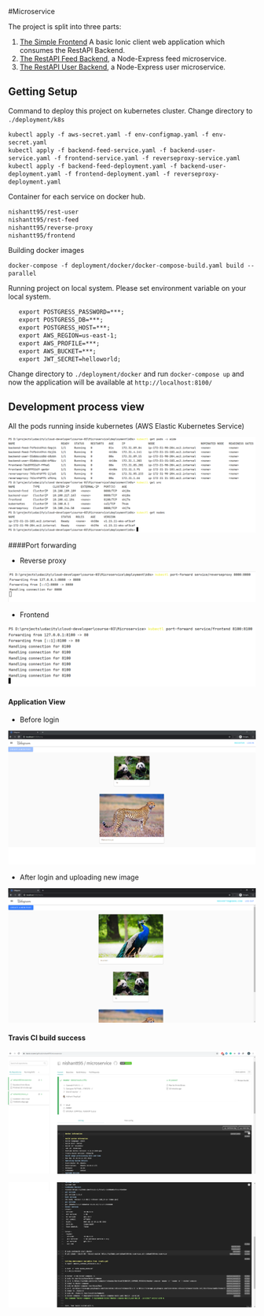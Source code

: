 #Microservice

The project is split into three parts:
1. [The Simple Frontend](/frontend)
A basic Ionic client web application which consumes the RestAPI Backend. 
2. [The RestAPI Feed Backend](/feed-service), a Node-Express feed microservice.
3. [The RestAPI User Backend](/user-service), a Node-Express user microservice.

## Getting Setup
Command to deploy this project on kubernetes cluster. Change directory to `./deployment/k8s`
```angular2
kubectl apply -f aws-secret.yaml -f env-configmap.yaml -f env-secret.yaml
kubectl apply -f backend-feed-service.yaml -f backend-user-service.yaml -f frontend-service.yaml -f reverseproxy-service.yaml
kubectl apply -f backend-feed-deployment.yaml -f backend-user-deployment.yaml -f frontend-deployment.yaml -f reverseproxy-deployment.yaml
```

Container for each service on docker hub.
```angular2
nishantt95/rest-user
nishantt95/rest-feed
nishantt95/reverse-proxy
nishantt95/frontend
```
Building docker images
```angular2
docker-compose -f deployment/docker/docker-compose-build.yaml build --parallel
```

Running project on local system. Please set environment variable on your local system.
```export POSTGRESS_USERNAME=***;
   export POSTGRESS_PASSWORD=***;
   export POSTGRESS_DB=***;
   export POSTGRESS_HOST=***;
   export AWS_REGION=us-east-1;
   export AWS_PROFILE=***;
   export AWS_BUCKET=***;
   export JWT_SECRET=helloworld;
```

Change directory to `./deployment/docker` and run `docker-compose up` and now the application will be available at `http://localhost:8100/`

## Development process view
All the pods running inside kubernetes (AWS Elastic Kubernetes Service)

![Alt text](/screenshots/get-pods.PNG?raw=true")


####Port forwarding 

- Reverse proxy

![Alt text](/screenshots/kubectl-port-forward-reverseproxy.PNG?raw=true")


- Frontend

![Alt text](/screenshots/kubectl-port-forward-frontend.PNG?raw=true)

#### Application View

- Before login

![Alt text](/screenshots/application-view-1.PNG?raw=true)


- After login and uploading new image

![Alt text](/screenshots/application-view-2.PNG?raw=true)


#### Travis CI build success

![Alt text](/screenshots/travis-ci-1.PNG?raw=true)

![Alt text](/screenshots/travis-ci-2.PNG?raw=true)
